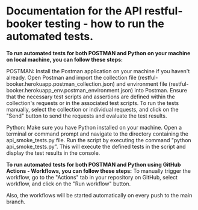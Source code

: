# Documentation for the API restful-booker testing -  how to run the automated tests.

**To run automated tests for both POSTMAN and Python on your machine on local machine, you can follow these steps:**

POSTMAN:
Install the Postman application on your machine if you haven't already.
Open Postman and import the collection file (restful-booker.herokuapp.postman_collection.json) and environment file (restful-booker.herokuapp_env.postman_environment.json) into Postman.
Ensure that the necessary test scripts and assertions are defined within the collection's requests or in the associated test scripts.
To run the tests manually, select the collection or individual requests, and click on the "Send" button to send the requests and evaluate the test results.

Python:
Make sure you have Python installed on your machine.
Open a terminal or command prompt and navigate to the directory containing the api_smoke_tests.py file.
Run the script by executing the command "python api_smoke_tests.py". This will execute the defined tests in the script and display the test results in the console.

**To run automated tests for both POSTMAN and Python using GitHub Actions - Workflows, you can follow these steps:**
To manually trigger the workflow, go to the "Actions" tab in your repository on GitHub, select workflow, and click on the "Run workflow" button.

Also, the workflows will be started automatically on every push to the main branch.
